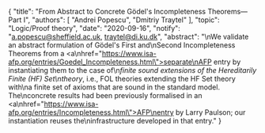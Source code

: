 {
    "title": "From Abstract to Concrete G&ouml;del's Incompleteness Theorems&mdash;Part I",
    "authors": [
        "Andrei Popescu",
        "Dmitriy Traytel"
    ],
    "topic": "Logic/Proof theory",
    "date": "2020-09-16",
    "notify": "a.popescu@sheffield.ac.uk, traytel@di.ku.dk",
    "abstract": "\nWe validate an abstract formulation of G&ouml;del's First and\nSecond Incompleteness Theorems from a <a\nhref=\"https://www.isa-afp.org/entries/Goedel_Incompleteness.html\">separate\nAFP entry</a> by instantiating them to the case of\n<i>finite sound extensions of the Hereditarily Finite (HF) Set\ntheory</i>, i.e., FOL theories extending the HF Set theory with\na finite set of axioms that are sound in the standard model. The\nconcrete results had been previously formalised in an <a\nhref=\"https://www.isa-afp.org/entries/Incompleteness.html\">AFP\nentry by Larry Paulson</a>; our instantiation reuses the\ninfrastructure developed in that entry."
}